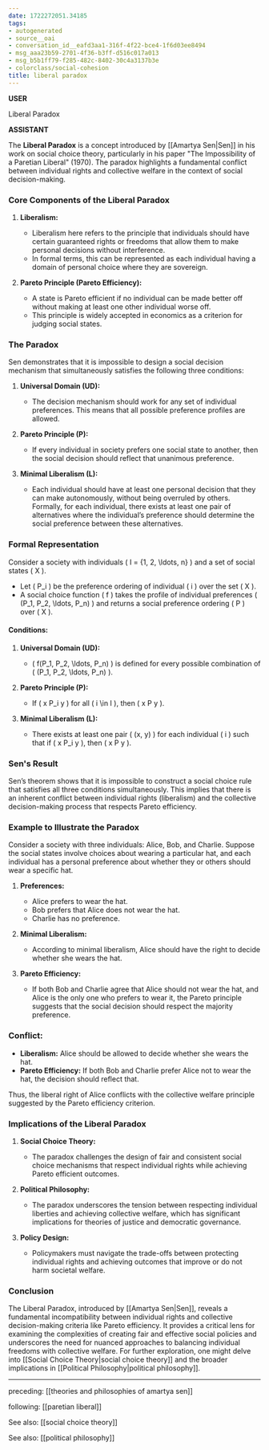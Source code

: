 ```yaml
---
date: 1722272051.34185
tags:
- autogenerated
- source__oai
- conversation_id__eafd3aa1-316f-4f22-bce4-1f6d03ee8494
- msg_aaa23b59-2701-4f36-b3ff-d516c017a013
- msg_b5b1ff79-f285-482c-8402-30c4a3137b3e
- colorclass/social-cohesion
title: liberal paradox
---
```


**USER**

Liberal Paradox


**ASSISTANT**

The **Liberal Paradox** is a concept introduced by [[Amartya Sen|Sen]] in his work on social choice theory, particularly in his paper "The Impossibility of a Paretian Liberal" (1970). The paradox highlights a fundamental conflict between individual rights and collective welfare in the context of social decision-making.

### Core Components of the Liberal Paradox

1. **Liberalism:** 
   - Liberalism here refers to the principle that individuals should have certain guaranteed rights or freedoms that allow them to make personal decisions without interference.
   - In formal terms, this can be represented as each individual having a domain of personal choice where they are sovereign.

2. **Pareto Principle (Pareto Efficiency):**
   - A state is Pareto efficient if no individual can be made better off without making at least one other individual worse off.
   - This principle is widely accepted in economics as a criterion for judging social states.

### The Paradox

Sen demonstrates that it is impossible to design a social decision mechanism that simultaneously satisfies the following three conditions:

1. **Universal Domain (UD):**
   - The decision mechanism should work for any set of individual preferences. This means that all possible preference profiles are allowed.

2. **Pareto Principle (P):**
   - If every individual in society prefers one social state to another, then the social decision should reflect that unanimous preference.

3. **Minimal Liberalism (L):**
   - Each individual should have at least one personal decision that they can make autonomously, without being overruled by others. Formally, for each individual, there exists at least one pair of alternatives where the individual’s preference should determine the social preference between these alternatives.

### Formal Representation

Consider a society with individuals \( I = \{1, 2, \ldots, n\} \) and a set of social states \( X \).

- Let \( P_i \) be the preference ordering of individual \( i \) over the set \( X \).
- A social choice function \( f \) takes the profile of individual preferences \( (P_1, P_2, \ldots, P_n) \) and returns a social preference ordering \( P \) over \( X \).

#### Conditions:

1. **Universal Domain (UD):**
   - \( f(P_1, P_2, \ldots, P_n) \) is defined for every possible combination of \( (P_1, P_2, \ldots, P_n) \).

2. **Pareto Principle (P):**
   - If \( x P_i y \) for all \( i \in I \), then \( x P y \).

3. **Minimal Liberalism (L):**
   - There exists at least one pair \( (x, y) \) for each individual \( i \) such that if \( x P_i y \), then \( x P y \).

### Sen's Result

Sen’s theorem shows that it is impossible to construct a social choice rule that satisfies all three conditions simultaneously. This implies that there is an inherent conflict between individual rights (liberalism) and the collective decision-making process that respects Pareto efficiency.

### Example to Illustrate the Paradox

Consider a society with three individuals: Alice, Bob, and Charlie. Suppose the social states involve choices about wearing a particular hat, and each individual has a personal preference about whether they or others should wear a specific hat.

1. **Preferences:**
   - Alice prefers to wear the hat.
   - Bob prefers that Alice does not wear the hat.
   - Charlie has no preference.

2. **Minimal Liberalism:**
   - According to minimal liberalism, Alice should have the right to decide whether she wears the hat.

3. **Pareto Efficiency:**
   - If both Bob and Charlie agree that Alice should not wear the hat, and Alice is the only one who prefers to wear it, the Pareto principle suggests that the social decision should respect the majority preference.

### Conflict:

- **Liberalism:** Alice should be allowed to decide whether she wears the hat.
- **Pareto Efficiency:** If both Bob and Charlie prefer Alice not to wear the hat, the decision should reflect that.

Thus, the liberal right of Alice conflicts with the collective welfare principle suggested by the Pareto efficiency criterion.

### Implications of the Liberal Paradox

1. **Social Choice Theory:**
   - The paradox challenges the design of fair and consistent social choice mechanisms that respect individual rights while achieving Pareto efficient outcomes.

2. **Political Philosophy:**
   - The paradox underscores the tension between respecting individual liberties and achieving collective welfare, which has significant implications for theories of justice and democratic governance.

3. **Policy Design:**
   - Policymakers must navigate the trade-offs between protecting individual rights and achieving outcomes that improve or do not harm societal welfare.

### Conclusion

The Liberal Paradox, introduced by [[Amartya Sen|Sen]], reveals a fundamental incompatibility between individual rights and collective decision-making criteria like Pareto efficiency. It provides a critical lens for examining the complexities of creating fair and effective social policies and underscores the need for nuanced approaches to balancing individual freedoms with collective welfare. For further exploration, one might delve into [[Social Choice Theory|social choice theory]] and the broader implications in [[Political Philosophy|political philosophy]].


---

preceding: [[theories and philosophies of amartya sen]]  


following: [[paretian liberal]]

See also: [[social choice theory]]


See also: [[political philosophy]]